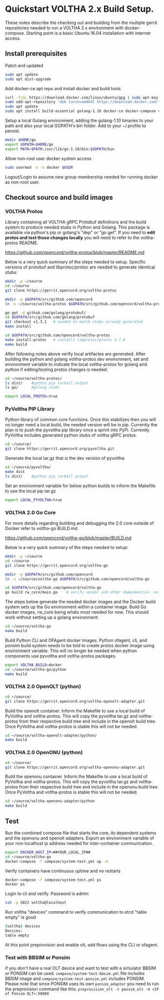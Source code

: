 # Quickstart VOLTHA 2.x Build Setup.

These notes describe the checking out and building from the multiple gerrit repositories needed to run a VOLTHA 2.x environment with docker-compose.  Starting point is a basic Ubuntu 16.04 installation with internet access.





## Install prerequisites

Patch and updated
```sh
sudo apt update
sudo apt dist-upgrade
```

Add docker-ce apt repo and install docker and build tools
```sh
curl -fsSL https://download.docker.com/linux/ubuntu/gpg | sudo apt-key add -
sudo add-apt-repository "deb [arch=amd64] https://download.docker.com/linux/ubuntu $(lsb_release -cs) stable"
sudo apt update
sudo apt install build-essential golang-1.10 docker-ce docker-compose virtualenv git python-setuptools python-dev libpcap-dev libffi-dev libssl-dev tox
```

Setup a local Golang environment, adding the golang-1.10 binaries to your path and also your local GOPATH's bin folder.
Add to your ~/.profile to persist.

```sh
mkdir $HOME/go
export GOPATH=$HOME/go
export PATH=$PATH:/usr/lib/go-1.10/bin:$GOPATH/bin
```

Allow non-root user docker system access
```sh
sudo usermod -a -G docker $USER
```
Logout/Login to assume new group membership needed for running docker as non-root user.





## Checkout source and build images



### VOLTHA Protos

Library containing all VOLTHA gRPC Protobuf definitions and the build system to produce needed stubs in Python and Golang.  This package is available via python's pip or golang's "dep" or "go get".   If you need to **edit protos and test those changes locally** you will need to refer to the voltha-protos README.

https://github.com/opencord/voltha-protos/blob/master/README.md


Below is a very quick summary of the steps needed to setup.  Specific versions of protobuf and libprotoc/protoc are needed to generate identical stubs:
```sh
mkdir -p ~/source
cd ~/source
git clone https://gerrit.opencord.org/voltha-protos

mkdir -p $GOPATH/src/github.com/opencord
ln -s ~/source/voltha-protos $GOPATH/src/github.com/opencord/voltha-protos

go get -d github.com/golang/protobuf/
cd $GOPATH/src/github.com/golang/protobuf
git checkout v1.3.1   # needed to match stubs already generated
make install

cd $GOPATH/src/github.com/opencord/voltha-protos
make install-protoc   # installs libprotoc/protoc 3.7.0
make build
```

After following notes above verify local artifactes are generated.  After building the python and golang voltha-protos dev environment, set and environment variable to indicate the local voltha-protos for golang and python if editing/testing protos changes is needed:
```sh
cd ~/source/voltha-protos/
ls dist/    #python pip tarball output
ls go/      #golang stubs

export LOCAL_PROTOS=true


```

### PyVoltha PIP Library

Python library of common core functions.  Once this stabilizes then you will no longer need a local build, the needed version will be in pip.  Currently the plan is to push the pyvoltha pip library once a sprint into PyPi.   Currently PyVoltha includes generated python stubs of voltha gRPC protos.

```sh
cd ~/source/
git clone https://gerrit.opencord.org/pyvoltha.git
```

Generate the local tar.gz that is the dev version of pyvoltha:

```sh
cd ~/source/pyvoltha/
make dist
ls dist/    #python pip tarball output
```

Set an environment variable for below python builds to inform the Makefile to use the local pip tar.gz

```sh
export LOCAL_PYVOLTHA=true
```



### VOLTHA 2.0 Go Core

For more details regarding building and debugging the 2.0 core outside of Docker refer to voltha-go BUILD.md.

https://github.com/opencord/voltha-go/blob/master/BUILD.md


Below is a very quick summary of the steps needed to setup:
```sh
mkdir -p ~/source
cd ~/source
git clone https://gerrit.opencord.org/voltha-go

mkdir -p $GOPATH/src/github.com/opencord
ln -s ~/source/voltha-go $GOPATH/src/github.com/opencord/voltha-go

cd $GOPATH/src/github.com/opencord/voltha-go
go build rw_core/main.go    # verify vendor and other dependancies. output binary not actually used in container builds
```

The steps below generate the needed docker images and the Docker build system sets up the Go environment within a container image.  Build Go docker images, rw_core being whats most needed for now.
This should work without setting up a golang environment:

```sh
cd ~/source/voltha-go
make build
```

Build Python CLI and OFAgent docker images.  Python ofagent, cli, and ponsim build system needs to be told to create protos docker image using environment variable.  This will no longer be needed when python components use pyvoltha and voltha-protos packages.
```sh
export VOLTHA_BUILD=docker
cd ~/source/voltha-go/python
make build
```



### VOLTHA 2.0 OpenOLT (python)

```sh
cd ~/source/
git clone https://gerrit.opencord.org/voltha-openolt-adapter.git
```

Build the openolt container.  Inform the Makefile to use a local build of PyVoltha and voltha-protos.  This will copy the pyvoltha tar.gz and voltha-protos from their respective build tree and include in the openolt build tree.  Once PyVoltha and voltha-protos is stable this will not be needed.
```sh
cd ~/source/voltha-openolt-adapter/python/
make build
```



### VOLTHA 2.0 OpenONU (python)

```sh
cd ~/source/
git clone https://gerrit.opencord.org/voltha-openonu-adapter.git
```

Build the openonu container.  Inform the Makefile to use a local build of PyVoltha and voltha-protos.  This will copy the pyvoltha tar.gz and voltha-protos from their respective build tree and include in the openonu build tree.  Once PyVoltha and voltha-protos is stable this will not be needed.
```sh
cd ~/source/voltha-openonu-adapter/python
make build
```





## Test

Run the combined compose file that starts the core, its dependent systems and the openonu and openolt adapters.  Export an environment variable of your non-localhost ip address needed for inter-container communication.
```sh
export DOCKER_HOST_IP=##YOUR_LOCAL_IP##
cd ~/source/voltha-go
docker-compose -f compose/system-test.yml up -d
```

Verify containers have continuous uptime and no restarts
```sh
docker-compose -f compose/system-test.yml ps
docker ps
```

Login to cli and verify.  Password is admin
```sh
ssh -p 5022 voltha@localhost
```

Run voltha "devices" command to verify communication to etcd
"table empty" is good
```sh
(voltha) devices
Devices:
table empty
```

At this point preprovision and enable olt, add flows using the CLI or ofagent.

### Test with BBSIM or Ponsim
if you don't have a real OLT device and want to test with a simulator BBSIM or PONSIM can be used.
```compose/system-test-bbsim.yml``` file includes BBSIM image and ```compose/system-test-ponsim.yml``` includes PONSIM. Please note that since PONSIM uses its own ```ponsim_adapter``` you need to run the preprovision command like this:
```preprovision_olt -t ponsim_olt -H <IP of Ponsim OLT>:50060```
